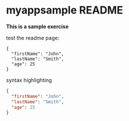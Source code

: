# myappsample README

<b>This is a sample exercise</b> 

test the readme page:

```
{
  "firstName": "John",
  "lastName": "Smith",
  "age": 25
}
```

syntax highlighting
```json
{
  "firstName": "John",
  "lastName": "Smith",
  "age": 25
}
```
